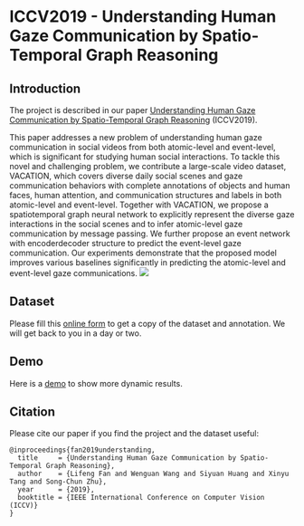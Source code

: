 
# ICCV2019 - Understanding Human Gaze Communication by Spatio-Temporal Graph Reasoning

Introduction
----

The project is described in our paper [Understanding Human Gaze Communication by Spatio-Temporal Graph Reasoning](https://lifengfan.github.io/files/iccv19/ICCV19_Gaze_Communication.pdf) (ICCV2019).   

This paper addresses a new problem of understanding human gaze communication in social videos from both atomic-level and event-level, which is significant for studying human social interactions. To tackle this novel and challenging problem, we contribute a large-scale video dataset, VACATION, which covers diverse daily social scenes and gaze communication behaviors with complete annotations of objects and human faces, human attention, and communication structures and labels in both atomic-level and event-level. Together with VACATION, we propose a spatiotemporal graph neural network to explicitly represent the diverse gaze interactions in the social scenes and to infer atomic-level gaze communication by message passing. We further propose an event network with encoderdecoder structure to predict the event-level gaze communication. Our experiments demonstrate that the proposed model improves various baselines significantly in predicting the atomic-level and event-level gaze communications.
![](https://github.com/LifengFan/Human-Gaze-Communication/blob/master/doc/teaser.jpg)  

Dataset
----

Please fill this [online form](https://forms.gle/uSeLsShXefyHjAgCA) to get a copy of the dataset and annotation. We will get back to you in a day or two.

Demo
----

Here is a [demo](https://vimeo.com/985557163?share=copy) to show more dynamic results.

Citation
----

Please cite our paper if you find the project and the dataset useful:


```
@inproceedings{fan2019understanding,
  title     = {Understanding Human Gaze Communication by Spatio-Temporal Graph Reasoning},
  author    = {Lifeng Fan and Wenguan Wang and Siyuan Huang and Xinyu Tang and Song-Chun Zhu},
  year      = {2019},
  booktitle = {IEEE International Conference on Computer Vision (ICCV)}
}
```
